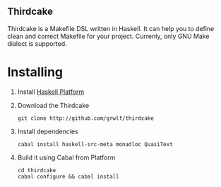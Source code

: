 Thirdcake
---------

Thirdcake is a Makefile DSL written in Haskell. It can help you to define clean
and correct Makefile for your project. Currenly, only GNU Make dialect is
supported.


Installing
==========

  1. Install [Haskell Platform](http://www.haskell.org/platform/)

  2. Download the Thirdcake

         git clone http://github.com/grwlf/thirdcake

  3. Install dependencies
    
         cabal install haskell-src-meta monadloc QuasiText

  3. Build it using Cabal from Platform

         cd thirdcake
         cabal configure && cabal install


